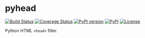 # pyhead

[![Build Status](https://travis-ci.org/alexandrevicenzi/pyhead.svg?branch=master)](https://travis-ci.org/alexandrevicenzi/pyhead)
[![Coverage Status](https://coveralls.io/repos/github/alexandrevicenzi/pyhead/badge.svg?branch=master)](https://coveralls.io/github/alexandrevicenzi/pyhead?branch=master)
[![PyPI version](https://badge.fury.io/py/pyhead.svg)](https://badge.fury.io/py/pyhead)
[![PyPI](https://img.shields.io/pypi/pyversions/pyhead.svg)](https://pypi.python.org/pypi/pyhead)
[![License](https://img.shields.io/badge/license-MIT-blue.svg)](https://raw.githubusercontent.com/alexandrevicenzi/pyhead/master/LICENSE)

Python HTML `<head>` filler.
